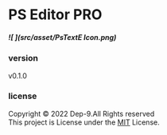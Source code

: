 # PS Editor PRO 

##### ![ ](src/asset/PsTextE Icon.png)

### version
v0.1.0

### license

Copyright &copy; 2022  Dep-9.All Rights reserved <br>
This project is License under the [MIT](License.txt) License.
